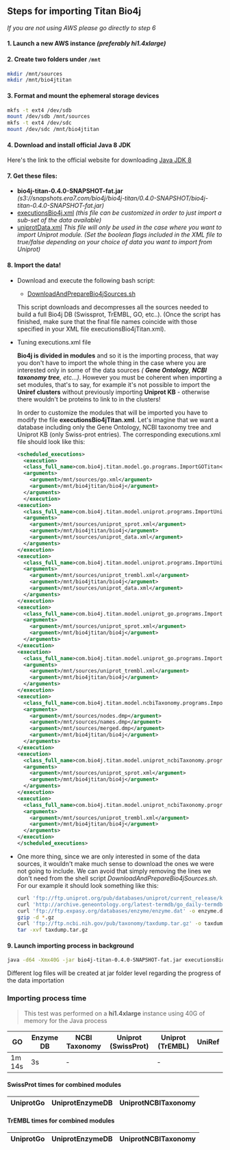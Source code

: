 ## Steps for importing Titan Bio4j 

_If you are not using AWS please go directly to step 6_

#### 1. Launch a new AWS instance _(preferably **hi1.4xlarge**)_

#### 2. Create two folders under `/mnt`

``` bash
mkdir /mnt/sources
mkdir /mnt/bio4jtitan
```

#### 3. Format and mount the ephemeral storage devices

```  bash
mkfs -t ext4 /dev/sdb
mount /dev/sdb /mnt/sources
mkfs -t ext4 /dev/sdc
mount /dev/sdc /mnt/bio4jtitan
```

#### 4. Download and install official Java 8 JDK
Here's the link to the official website for downloading [Java JDK 8](http://www.oracle.com/technetwork/java/javase/downloads/jdk8-downloads-2133151.html)

#### 7. Get these files:
- **bio4j-titan-0.4.0-SNAPSHOT-fat.jar** _(s3://snapshots.era7.com/bio4j/bio4j-titan/0.4.0-SNAPSHOT/bio4j-titan-0.4.0-SNAPSHOT-fat.jar)_
- [executionsBio4j.xml](https://github.com/bio4j/bio4j-titan/blob/master/executionsBio4jTitan.xml) _(this file can be customized in order to just import a sub-set of the data available)_
- [uniprotData.xml](https://github.com/bio4j/bio4j-titan/blob/master/uniprotData.xml) _This file will only be used in the case where you want to import Uniprot module. (Set the boolean flags included in the XML file to true/false depending on your choice of data you want to import from Uniprot)_

#### 8. Import the data!

+ Download and execute the following bash script:
  - [DownloadAndPrepareBio4jSources.sh](/DownloadAndPrepareBio4jSources.sh)

  This script downloads and decompresses all the sources needed to build a full Bio4j DB (Swissprot, TrEMBL, GO, etc..).
  (Once the script has finished, make sure that the final file names coincide with those specified in your XML file executionsBio4jTitan.xml).

+ Tuning executions.xml file

  **Bio4j is divided in modules** and so it is the importing process, that way you don't have to import the whole thing in the case where you are interested only in some of the data sources _( **Gene Ontology**, **NCBI taxonomy tree**, etc...)_. However you must be coherent when importing a set modules, that's to say, for example it's not possible to import the **Uniref clusters** without previously importing **Uniprot KB** - otherwise there wouldn't be proteins to link to in the clusters!

  In order to customize the modules that will be imported you have to modify the file **executionsBio4jTitan.xml**.
  Let's imagine that we want a database including only the Gene Ontology, NCBI taxonomy tree and Uniprot KB (only Swiss-prot entries). 
  The corresponding executions.xml file should look like this:

  ``` xml
  <scheduled_executions>
    <execution>
    <class_full_name>com.bio4j.titan.model.go.programs.ImportGOTitan</class_full_name>
    <arguments>      
	  <argument>/mnt/sources/go.xml</argument>
	  <argument>/mnt/bio4jtitan/bio4j</argument>
    </arguments>
    </execution> 
  <execution>
    <class_full_name>com.bio4j.titan.model.uniprot.programs.ImportUniprotTitan</class_full_name>
    <arguments>      
      <argument>/mnt/sources/uniprot_sprot.xml</argument>
	  <argument>/mnt/bio4jtitan/bio4j</argument>
	  <argument>/mnt/sources/uniprot_data.xml</argument>
    </arguments>
  </execution>  
  <execution>
    <class_full_name>com.bio4j.titan.model.uniprot.programs.ImportUniprotTitan</class_full_name>
    <arguments>      
      <argument>/mnt/sources/uniprot_trembl.xml</argument>
	  <argument>/mnt/bio4jtitan/bio4j</argument>
	  <argument>/mnt/sources/uniprot_data.xml</argument>
    </arguments>
  </execution> 
  <execution>
    <class_full_name>com.bio4j.titan.model.uniprot_go.programs.ImportUniprotGoTitan</class_full_name>
    <arguments>      
      <argument>/mnt/sources/uniprot_sprot.xml</argument>
	  <argument>/mnt/bio4jtitan/bio4j</argument>
    </arguments>
  </execution> 
  <execution>
    <class_full_name>com.bio4j.titan.model.uniprot_go.programs.ImportUniprotGoTitan</class_full_name>
    <arguments>      
      <argument>/mnt/sources/uniprot_trembl.xml</argument>
	  <argument>/mnt/bio4jtitan/bio4j</argument>
    </arguments>
  </execution> 
  <execution>
    <class_full_name>com.bio4j.titan.model.ncbiTaxonomy.programs.ImportNCBITaxonomyTitan</class_full_name>
    <arguments>    
	  <argument>/mnt/sources/nodes.dmp</argument>
      <argument>/mnt/sources/names.dmp</argument>
	  <argument>/mnt/sources/merged.dmp</argument>
	  <argument>/mnt/bio4jtitan/bio4j</argument>
    </arguments>
  </execution>
  <execution>
    <class_full_name>com.bio4j.titan.model.uniprot_ncbiTaxonomy.programs.ImportUniprotNCBITaxonomyTitan</class_full_name>
    <arguments>   
	  <argument>/mnt/sources/uniprot_sprot.xml</argument>
	  <argument>/mnt/bio4jtitan/bio4j</argument>
    </arguments>
  </execution>
  <execution>
    <class_full_name>com.bio4j.titan.model.uniprot_ncbiTaxonomy.programs.ImportUniprotNCBITaxonomyTitan</class_full_name>
    <arguments>   
	  <argument>/mnt/sources/uniprot_trembl.xml</argument>
	  <argument>/mnt/bio4jtitan/bio4j</argument>
    </arguments>
  </execution>
  </scheduled_executions>
  ```
+ One more thing, since we are only interested in some of the data sources, it wouldn't make much sense to download the ones we were not going to include. We can avoid that simply removing the lines we don't need from the shell script _DownloadAndPrepareBio4jSources.sh_. For our example it should look something like this:

  ``` bash
  curl 'ftp://ftp.uniprot.org/pub/databases/uniprot/current_release/knowledgebase/complete/uniprot_sprot.xml.gz' -o uniprot_sprot.xml.gz
  curl 'http://archive.geneontology.org/latest-termdb/go_daily-termdb.obo-xml.gz' -o go.xml.gz
  curl 'ftp://ftp.expasy.org/databases/enzyme/enzyme.dat' -o enzyme.dat
  gzip -d *.gz
  curl 'ftp://ftp.ncbi.nih.gov/pub/taxonomy/taxdump.tar.gz' -o taxdump.tar.gz
  tar -xvf taxdump.tar.gz
  ```

#### 9. Launch importing process in background

```  bash
java -d64 -Xmx40G -jar bio4j-titan-0.4.0-SNAPSHOT-fat.jar executionsBio4jTitan.xml &
```

Different log files will be created at jar folder level regarding the progress of the data importation

### Importing process time 

> This test was performed on a **hi1.4xlarge** instance using 40G of memory for the Java process

GO | Enzyme DB | NCBI Taxonomy | Uniprot (SwissProt) | Uniprot (TrEMBL) |  UniRef | 
--- | --- | --- | --- | --- | --- | 
1m 14s | 3s | - | | - | | - | | - | 

#### SwissProt times for combined modules

UniprotGo | UniprotEnzymeDB | UniprotNCBITaxonomy | 
--- | --- | --- | 

#### TrEMBL times for combined modules

UniprotGo | UniprotEnzymeDB | UniprotNCBITaxonomy | 
--- | --- | --- | 

